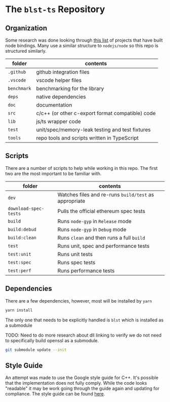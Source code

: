 # The `blst-ts` Repository

## Organization

Some research was done looking through [this list](https://www.npmjs.com/browse/depended/node-addon-api) of projects that have built node bindings.  Many use a similar structure to `nodejs/node` so this repo is structured similarly.

| folder | contents |
|---|---|
| `.github` | github integration files |
| `.vscode` | vscode helper files |
| `benchmark` | benchmarking for the library |
| `deps` | native dependencies |
| `doc` | documentation |
| `src` | c/c++ (or other c-export format compatible) code |
| `lib` | js/ts wrapper code |
| `test` | unit/spec/memory-leak testing and test fixtures |
| `tools` | repo tools and scripts written in TypeScript |

## Scripts

There are a number of scripts to help while working in this repo.  The first two are the most important to be familiar with.

| folder | contents |
|---|---|
`dev` | Watches files and re-runs `build/test` as appropriate
`download-spec-tests` | Pulls the official ethereum spec tests
`build` | Runs `node-gyp` in `Release` mode
`build:debud` | Runs `node-gyp` in `Debug` mode
`build:clean` | Runs `clean` and then runs a full `build`
`test` | Runs unit, spec and performance tests
`test:unit` | Runs unit tests
`test:spec` | Runs spec tests
`test:perf` | Runs performance tests

## Dependencies

There are a few dependencies, however, most will be installed by `yarn`

```sh
yarn install
```

The only one that needs to be explicitly handled is `blst` which is installed as a submodule

TODO: Need to do more research about dll linking to verify we do not need to specifically build openssl as a submodule.

```sh
git submodule update --init
```

## Style Guide

An attempt was made to use the Google style guide for C++.  It's possible that the implementation does not fully comply.  While the code looks "readable" it may be work going through the guide again and updating for compliance. The style guide can be found [here](https://google.github.io/styleguide/cppguide.html).
